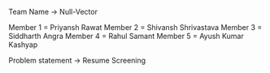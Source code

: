 Team Name -> Null-Vector

Member 1 = Priyansh Rawat
Member 2 = Shivansh Shrivastava
Member 3 = Siddharth Angra
Member 4 = Rahul Samant
Member 5 = Ayush Kumar Kashyap

Problem statement -> Resume Screening